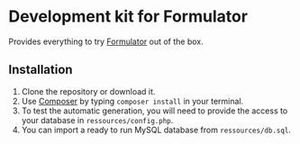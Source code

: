 # Development kit for Formulator

Provides everything to try [Formulator](http://ntopulos.github.io/formulator/index.html) out of the box.


## Installation

1. Clone the repository or download it.
2. Use [Composer](https://getcomposer.org/) by typing ```composer install``` in your terminal.
3. To test the automatic generation, you will need to provide the access to your database in ```ressources/config.php```.
4. You can import a ready to run MySQL database from ```ressources/db.sql```.